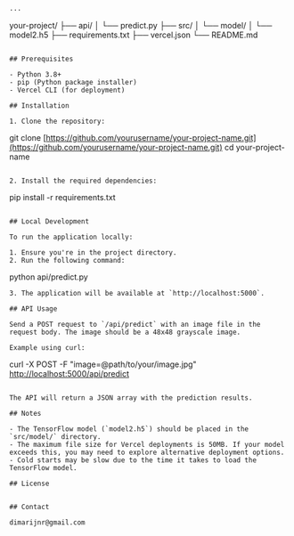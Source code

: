```markdown project="Flask TensorFlow Image Predictor" file="README.md"
...
```

your-project/
├── api/
│ └── predict.py
├── src/
│ └── model/
│ └── model2.h5
├── requirements.txt
├── vercel.json
└── README.md

```plaintext

## Prerequisites

- Python 3.8+
- pip (Python package installer)
- Vercel CLI (for deployment)

## Installation

1. Clone the repository:
```

git clone [https://github.com/yourusername/your-project-name.git](https://github.com/yourusername/your-project-name.git)
cd your-project-name

```plaintext

2. Install the required dependencies:
```

pip install -r requirements.txt

```plaintext

## Local Development

To run the application locally:

1. Ensure you're in the project directory.
2. Run the following command:
```

python api/predict.py

```plaintext
3. The application will be available at `http://localhost:5000`.

## API Usage

Send a POST request to `/api/predict` with an image file in the request body. The image should be a 48x48 grayscale image.

Example using curl:
```

curl -X POST -F "image=@path/to/your/image.jpg" [http://localhost:5000/api/predict](http://localhost:5000/api/predict)

```plaintext

The API will return a JSON array with the prediction results.

## Notes

- The TensorFlow model (`model2.h5`) should be placed in the `src/model/` directory.
- The maximum file size for Vercel deployments is 50MB. If your model exceeds this, you may need to explore alternative deployment options.
- Cold starts may be slow due to the time it takes to load the TensorFlow model.

## License


## Contact

dimarijnr@gmail.com
```
